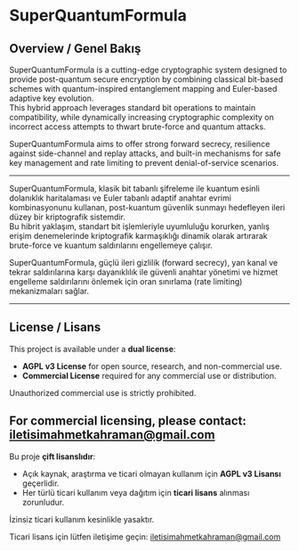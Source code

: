 # SuperQuantumFormula

## Overview / Genel Bakış

SuperQuantumFormula is a cutting-edge cryptographic system designed to provide post-quantum secure encryption by combining classical bit-based schemes with quantum-inspired entanglement mapping and Euler-based adaptive key evolution.  
This hybrid approach leverages standard bit operations to maintain compatibility, while dynamically increasing cryptographic complexity on incorrect access attempts to thwart brute-force and quantum attacks.  

SuperQuantumFormula aims to offer strong forward secrecy, resilience against side-channel and replay attacks, and built-in mechanisms for safe key management and rate limiting to prevent denial-of-service scenarios.

---

SuperQuantumFormula, klasik bit tabanlı şifreleme ile kuantum esinli dolanıklık haritalaması ve Euler tabanlı adaptif anahtar evrimi kombinasyonunu kullanan, post-kuantum güvenlik sunmayı hedefleyen ileri düzey bir kriptografik sistemdir.  
Bu hibrit yaklaşım, standart bit işlemleriyle uyumluluğu korurken, yanlış erişim denemelerinde kriptografik karmaşıklığı dinamik olarak artırarak brute-force ve kuantum saldırılarını engellemeye çalışır.

SuperQuantumFormula, güçlü ileri gizlilik (forward secrecy), yan kanal ve tekrar saldırılarına karşı dayanıklılık ile güvenli anahtar yönetimi ve hizmet engelleme saldırılarını önlemek için oran sınırlama (rate limiting) mekanizmaları sağlar.

---

## License / Lisans

This project is available under a **dual license**:

- **AGPL v3 License** for open source, research, and non-commercial use.  
- **Commercial License** required for any commercial use or distribution.

Unauthorized commercial use is strictly prohibited.

For commercial licensing, please contact: iletisimahmetkahraman@gmail.com
---

Bu proje **çift lisanslıdır**:

- Açık kaynak, araştırma ve ticari olmayan kullanım için **AGPL v3 Lisansı** geçerlidir.  
- Her türlü ticari kullanım veya dağıtım için **ticari lisans** alınması zorunludur.

İzinsiz ticari kullanım kesinlikle yasaktır.

Ticari lisans için lütfen iletişime geçin: iletisimahmetkahraman@gmail.com
